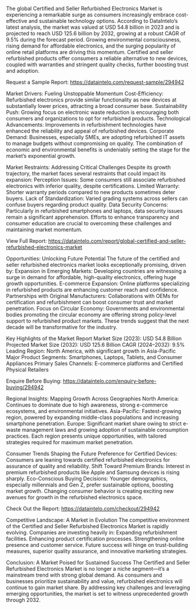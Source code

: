 The global Certified and Seller Refurbished Electronics Market is experiencing a remarkable surge as consumers increasingly embrace cost-effective and sustainable technology options. According to DataIntelo’s latest analysis, the market was valued at USD 54.8 billion in 2023 and is projected to reach USD 125.6 billion by 2032, growing at a robust CAGR of 9.5% during the forecast period.
Growing environmental consciousness, rising demand for affordable electronics, and the surging popularity of online retail platforms are driving this momentum. Certified and seller refurbished products offer consumers a reliable alternative to new devices, coupled with warranties and stringent quality checks, further boosting trust and adoption.

Request a Sample Report: https://dataintelo.com/request-sample/294942

Market Drivers: Fueling Unstoppable Momentum
Cost-Efficiency: Refurbished electronics provide similar functionality as new devices at substantially lower prices, attracting a broad consumer base.
Sustainability Push: Growing focus on electronic waste reduction is encouraging both consumers and organizations to opt for refurbished products.
Technological Advancements: Improvements in refurbishment technologies have enhanced the reliability and appeal of refurbished devices.
Corporate Demand: Businesses, especially SMEs, are adopting refurbished IT assets to manage budgets without compromising on quality.
The combination of economic and environmental benefits is undeniably setting the stage for the market’s exponential growth.

Market Restraints: Addressing Critical Challenges
Despite its growth trajectory, the market faces several restraints that could impact its expansion:
Perception Issues: Some consumers still associate refurbished electronics with inferior quality, despite certifications.
Limited Warranty: Shorter warranty periods compared to new products sometimes deter buyers.
Lack of Standardization: Varied grading systems across sellers can confuse buyers regarding product quality.
Data Security Concerns: Particularly in refurbished smartphones and laptops, data security issues remain a significant apprehension.
Efforts to enhance transparency and consumer education are crucial to overcoming these challenges and maintaining market momentum.

View Full Report: https://dataintelo.com/report/global-certified-and-seller-refurbished-electronics-market

Opportunities: Unlocking Future Potential
The future of the certified and seller refurbished electronics market looks exceptionally promising, driven by:
Expansion in Emerging Markets: Developing countries are witnessing a surge in demand for affordable, high-quality electronics, offering huge growth opportunities.
E-commerce Expansion: Online platforms specializing in refurbished products are enhancing customer reach and confidence.
Partnerships with Original Manufacturers: Collaborations with OEMs for certification and refurbishment can boost consumer trust and market penetration.
Focus on Circular Economy: Governments and environmental bodies promoting the circular economy are offering strong policy-level support to refurbished product markets.
These trends suggest that the next decade will be transformative for the industry.

Key Highlights of the Market Report
Market Size (2023): USD 54.8 Billion
Projected Market Size (2032): USD 125.6 Billion
CAGR (2024–2032): 9.5%
Leading Region: North America, with significant growth in Asia-Pacific
Major Product Segments: Smartphones, Laptops, Tablets, and Consumer Appliances
Primary Sales Channels: E-commerce platforms and Certified Physical Retailers

Enquire Before Buying: https://dataintelo.com/enquiry-before-buying/294942

Regional Insights: Mapping Growth Across Geographies
North America: Continues to dominate due to high awareness, strong e-commerce ecosystems, and environmental initiatives.
Asia-Pacific: Fastest-growing region, powered by expanding middle-class populations and increasing smartphone penetration.
Europe: Significant market share owing to strict e-waste management laws and growing adoption of sustainable consumption practices.
Each region presents unique opportunities, with tailored strategies required for maximum market penetration.

Consumer Trends Shaping the Future
Preference for Certified Devices: Consumers are leaning towards certified refurbished electronics for assurance of quality and reliability.
Shift Toward Premium Brands: Interest in premium refurbished products like Apple and Samsung devices is rising sharply.
Eco-Conscious Buying Decisions: Younger demographics, especially millennials and Gen Z, prefer sustainable options, boosting market growth.
Changing consumer behavior is creating exciting new avenues for growth in the refurbished electronics space.

Check Out the Report: https://dataintelo.com/checkout/294942

Competitive Landscape: A Market in Evolution
The competitive environment of the Certified and Seller Refurbished Electronics Market is rapidly evolving. Companies are investing heavily in:
Expanding refurbishment facilities.
Enhancing product certification processes.
Strengthening online presence and customer service.
Future success will hinge on trust-building measures, superior quality assurance, and innovative marketing strategies.

Conclusion: A Market Poised for Sustained Success
The Certified and Seller Refurbished Electronics Market is no longer a niche segment—it’s a mainstream trend with strong global demand. As consumers and businesses prioritize sustainability and value, refurbished electronics will continue to gain market share. By addressing key challenges and leveraging emerging opportunities, the market is set to witness unprecedented growth through 2032.


